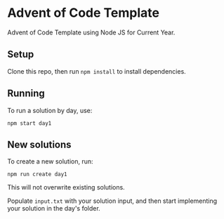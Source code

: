 # Advent of Code Template

Advent of Code Template using Node JS for Current Year.

## Setup

Clone this repo, then run `npm install` to install dependencies.

## Running

To run a solution by day, use:
```
npm start day1
````

## New solutions

To create a new solution, run:

```
npm run create day1
```

This will not overwrite existing solutions.

Populate `input.txt` with your solution input, and then start implementing your solution in the day's folder.
